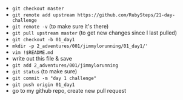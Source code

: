 - `git checkout master`
- `git remote add upstream https://github.com/RubySteps/21-day-challenge`
- `git remote -v` (to make sure it's there)
- `git pull upstream master` (to get new changes since I last pulled)
- `git checkout -b 01_day1`
- `mkdir -p 2_adventures/001/jimmylorunning/01_day1/'`
- `vim !$README.md`
- write out this file & save
- `git add 2_adventures/001/jimmylorunning`
- `git status` (to make sure)
- `git commit -m "day 1 challenge"`
- `git push origin 01_day1`
- go to my github repo, create new pull request
